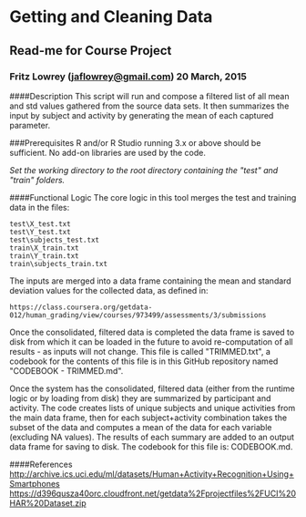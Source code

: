 # Getting and Cleaning Data
## Read-me for Course Project
### Fritz Lowrey (jaflowrey@gmail.com) 20 March, 2015

####Description
This script will run and compose a filtered list of all mean and std values gathered from the source data sets. It then summarizes the input by subject and activity by generating the mean of each captured parameter.

###Prerequisites
R and/or R Studio running 3.x or above should be sufficient. No add-on libraries are used by the code.

*Set the working directory to the root directory containing the "test" and "train" folders.*

####Functional Logic
The core logic in this tool merges the test and training data in the files:

	test\X_test.txt
	test\Y_test.txt
	test\subjects_test.txt
	train\X_train.txt
	train\Y_train.txt
	train\subjects_train.txt
	
The inputs are merged into a data frame containing the mean and standard deviation values for the collected data, as defined in:

    https://class.coursera.org/getdata-012/human_grading/view/courses/973499/assessments/3/submissions
	
Once the consolidated, filtered data is completed the data frame is saved to disk from which it can be loaded in the future to avoid re-computation of all results - as inputs will not change. This file is called "TRIMMED.txt", a codebook for the contents of this file is in this GitHub repository named "CODEBOOK - TRIMMED.md".

Once the system has the consolidated, filtered data (either from the runtime logic or by loading from disk) they are summarized by participant and activity. The code creates lists of unique subjects and unique activities from the main data frame, then for each subject+activity combination takes the subset of the data and computes a mean of the data for each variable (excluding NA values). The results of each summary are added to an output data frame for saving to disk. The codebook for this file is: CODEBOOK.md.

####References
http://archive.ics.uci.edu/ml/datasets/Human+Activity+Recognition+Using+Smartphones 
https://d396qusza40orc.cloudfront.net/getdata%2Fprojectfiles%2FUCI%20HAR%20Dataset.zip 

